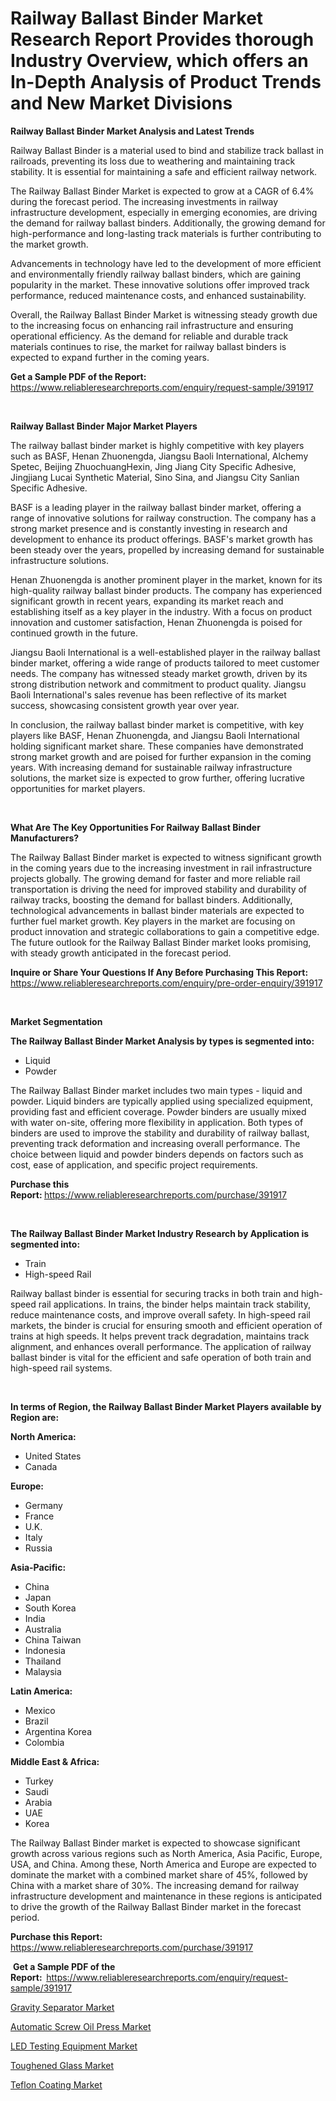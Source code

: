 <p><h1>Railway Ballast Binder Market Research Report Provides thorough Industry Overview, which offers an In-Depth Analysis of Product Trends and New Market Divisions</h1></p><p><strong>Railway Ballast Binder Market Analysis and Latest Trends</strong></p>
<p><p>Railway Ballast Binder is a material used to bind and stabilize track ballast in railroads, preventing its loss due to weathering and maintaining track stability. It is essential for maintaining a safe and efficient railway network.</p><p>The Railway Ballast Binder Market is expected to grow at a CAGR of 6.4% during the forecast period. The increasing investments in railway infrastructure development, especially in emerging economies, are driving the demand for railway ballast binders. Additionally, the growing demand for high-performance and long-lasting track materials is further contributing to the market growth.</p><p>Advancements in technology have led to the development of more efficient and environmentally friendly railway ballast binders, which are gaining popularity in the market. These innovative solutions offer improved track performance, reduced maintenance costs, and enhanced sustainability.</p><p>Overall, the Railway Ballast Binder Market is witnessing steady growth due to the increasing focus on enhancing rail infrastructure and ensuring operational efficiency. As the demand for reliable and durable track materials continues to rise, the market for railway ballast binders is expected to expand further in the coming years.</p></p>
<p><strong>Get a Sample PDF of the Report:&nbsp;</strong> <a href="https://www.reliableresearchreports.com/enquiry/request-sample/391917">https://www.reliableresearchreports.com/enquiry/request-sample/391917</a></p>
<p>&nbsp;</p>
<p><strong>Railway Ballast Binder Major Market Players</strong></p>
<p><p>The railway ballast binder market is highly competitive with key players such as BASF, Henan Zhuonengda, Jiangsu Baoli International, Alchemy Spetec, Beijing ZhuochuangHexin, Jing Jiang City Specific Adhesive, Jingjiang Lucai Synthetic Material, Sino Sina, and Jiangsu City Sanlian Specific Adhesive.</p><p>BASF is a leading player in the railway ballast binder market, offering a range of innovative solutions for railway construction. The company has a strong market presence and is constantly investing in research and development to enhance its product offerings. BASF's market growth has been steady over the years, propelled by increasing demand for sustainable infrastructure solutions.</p><p>Henan Zhuonengda is another prominent player in the market, known for its high-quality railway ballast binder products. The company has experienced significant growth in recent years, expanding its market reach and establishing itself as a key player in the industry. With a focus on product innovation and customer satisfaction, Henan Zhuonengda is poised for continued growth in the future.</p><p>Jiangsu Baoli International is a well-established player in the railway ballast binder market, offering a wide range of products tailored to meet customer needs. The company has witnessed steady market growth, driven by its strong distribution network and commitment to product quality. Jiangsu Baoli International's sales revenue has been reflective of its market success, showcasing consistent growth year over year.</p><p>In conclusion, the railway ballast binder market is competitive, with key players like BASF, Henan Zhuonengda, and Jiangsu Baoli International holding significant market share. These companies have demonstrated strong market growth and are poised for further expansion in the coming years. With increasing demand for sustainable railway infrastructure solutions, the market size is expected to grow further, offering lucrative opportunities for market players.</p></p>
<p>&nbsp;</p>
<p><strong>What Are The Key Opportunities For Railway Ballast Binder Manufacturers?</strong></p>
<p><p>The Railway Ballast Binder market is expected to witness significant growth in the coming years due to the increasing investment in rail infrastructure projects globally. The growing demand for faster and more reliable rail transportation is driving the need for improved stability and durability of railway tracks, boosting the demand for ballast binders. Additionally, technological advancements in ballast binder materials are expected to further fuel market growth. Key players in the market are focusing on product innovation and strategic collaborations to gain a competitive edge. The future outlook for the Railway Ballast Binder market looks promising, with steady growth anticipated in the forecast period.</p></p>
<p><strong>Inquire or Share Your Questions If Any Before Purchasing This Report:</strong> <a href="https://www.reliableresearchreports.com/enquiry/pre-order-enquiry/391917">https://www.reliableresearchreports.com/enquiry/pre-order-enquiry/391917</a></p>
<p>&nbsp;</p>
<p><strong>Market Segmentation</strong></p>
<p><strong>The Railway Ballast Binder Market Analysis by types is segmented into:</strong></p>
<p><ul><li>Liquid</li><li>Powder</li></ul></p>
<p><p>The Railway Ballast Binder market includes two main types - liquid and powder. Liquid binders are typically applied using specialized equipment, providing fast and efficient coverage. Powder binders are usually mixed with water on-site, offering more flexibility in application. Both types of binders are used to improve the stability and durability of railway ballast, preventing track deformation and increasing overall performance. The choice between liquid and powder binders depends on factors such as cost, ease of application, and specific project requirements.</p></p>
<p><strong>Purchase this Report:&nbsp;</strong><a href="https://www.reliableresearchreports.com/purchase/391917">https://www.reliableresearchreports.com/purchase/391917</a></p>
<p>&nbsp;</p>
<p><strong>The Railway Ballast Binder Market Industry Research by Application is segmented into:</strong></p>
<p><ul><li>Train</li><li>High-speed Rail</li></ul></p>
<p><p>Railway ballast binder is essential for securing tracks in both train and high-speed rail applications. In trains, the binder helps maintain track stability, reduce maintenance costs, and improve overall safety. In high-speed rail markets, the binder is crucial for ensuring smooth and efficient operation of trains at high speeds. It helps prevent track degradation, maintains track alignment, and enhances overall performance. The application of railway ballast binder is vital for the efficient and safe operation of both train and high-speed rail systems.</p></p>
<p>&nbsp;</p>
<p><strong>In terms of Region, the Railway Ballast Binder Market Players available by Region are:</strong></p>
<p>
    <p> <strong> North America: </strong>
        <ul>
            <li>United States</li>
            <li>Canada</li>
        </ul>
        </p> 
    <p> <strong> Europe: </strong>
        <ul>
            <li>Germany</li>
            <li>France</li>
            <li>U.K.</li>
            <li>Italy</li>
            <li>Russia</li>
        </ul>
        </p> 
    <p> <strong> Asia-Pacific: </strong>
        <ul>
            <li>China</li>
            <li>Japan</li>
            <li>South Korea</li>
            <li>India</li>
            <li>Australia</li>
            <li>China Taiwan</li>
            <li>Indonesia</li>
            <li>Thailand</li>
            <li>Malaysia</li>
        </ul>
        </p> 
    <p> <strong> Latin America: </strong>
        <ul>
            <li>Mexico</li>
            <li>Brazil</li>
            <li>Argentina Korea</li>
            <li>Colombia</li>
        </ul>
        </p> 
    <p> <strong> Middle East & Africa: </strong>
        <ul>
            <li>Turkey</li>
            <li>Saudi</li>
            <li>Arabia</li>
            <li>UAE</li>
            <li>Korea</li>
        </ul>
    </p>
    </p>
<p><p>The Railway Ballast Binder market is expected to showcase significant growth across various regions such as North America, Asia Pacific, Europe, USA, and China. Among these, North America and Europe are expected to dominate the market with a combined market share of 45%, followed by China with a market share of 30%. The increasing demand for railway infrastructure development and maintenance in these regions is anticipated to drive the growth of the Railway Ballast Binder market in the forecast period.</p></p>
<p><strong>Purchase this Report: </strong><a href="https://www.reliableresearchreports.com/purchase/391917">https://www.reliableresearchreports.com/purchase/391917</a></p>
<p>&nbsp;<strong>Get a Sample PDF of the Report:&nbsp;&nbsp;</strong><a href="https://www.reliableresearchreports.com/enquiry/request-sample/391917">https://www.reliableresearchreports.com/enquiry/request-sample/391917</a></p>
<p><strong></strong></p>
<p><p><a href="https://zircon-bluebell-299.notion.site/Gravity-Separator-Market-Size-Growth-and-Forecast-from-2024-2031-624108dde110497fb304fb06d9118304">Gravity Separator Market</a></p><p><a href="https://fearless-okapi-6c8.notion.site/Automatic-Screw-Oil-Press-Market-Size-Share-Trends-Analysis-Report-By-Material-By-Type-By-End-u-53e61769f21d4e3eb6708aaa4d563f5d">Automatic Screw Oil Press Market</a></p><p><a href="https://view.publitas.com/reportprime-1/led-testing-equipment-market-size-global-industry-overview-market-segmentation-and-forecast-2024-to-2031/">LED Testing Equipment Market</a></p><p><a href="https://view.publitas.com/reportprime-1/global-toughened-glass-market-by-types-applications-and-major-players-with-regional-growth-rate-analysis-and-development-situation-from-2024-to-2031/">Toughened Glass Market</a></p><p><a href="https://scarlet-rocket-c63.notion.site/Teflon-Coating-Market-Size-Growth-and-Forecast-from-2024-2031-65be971df0114ae1946776e50c51b866">Teflon Coating Market</a></p></p>